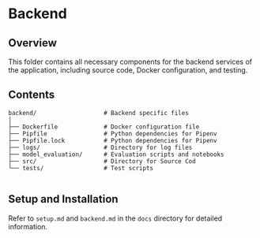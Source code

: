 # Backend

## Overview

This folder contains all necessary components for the backend services of the application, including source code, Docker configuration, and testing.

## Contents

```shell
backend/                   # Backend specific files
│
├── Dockerfile             # Docker configuration file
├── Pipfile          	   # Python dependencies for Pipenv
├── Pipfile.lock           # Python dependencies for Pipenv
├── logs/                  # Directory for log files
├── model_evaluation/      # Evaluation scripts and notebooks
├── src/                   # Directory for Source Cod
└── tests/                 # Test scripts


```

## Setup and Installation

Refer to `setup.md` and `backend.md` in the `docs` directory for detailed information.

